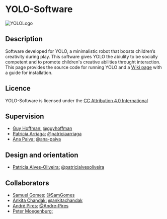 # YOLO-Software

![YOLOLogo](https://github.com/patricialvesoliveira/YOLO-Software/blob/master/logo.jpg)

## Description
Software developed for YOLO, a minimalistic robot that boosts children’s creativity during play. This software gives YOLO the abiulity to be socially competent and to promote children's creative abilities throught interaction. This page provides the source code for running YOLO and a [Wiki page](https://github.com/patricialvesoliveira/YOLO-Software/wiki) with a guide for installation.

## Licence
YOLO-Software is licensed under the [CC Attribution 4.0 International](https://creativecommons.org/licenses/by/4.0/)

## Supervision
- [Guy Hoffman:](http://guyhoffman.com/) [@guyhoffman](https://github.com/guyhoffman/)
- [Patrícia Arriaga:](https://ciencia.iscte-iul.pt/authors/patricia-paula-lourenco-arriaga-ferreira/cv) [@patriciaarriaga](https://github.com/patriciaarriaga/)
- [Ana Paiva:](https://ana-paiva.com/) [@ana-paiva](https://github.com/ana-paiva/)

## Design and orientation
- [Patrícia Alves-Oliveira:](https://patricialvesoliveira.com/) [@patricialvesoliveira](https://github.com/patricialvesoliveira/)

## Collaborators
- [Samuel Gomes:](https://samgomes.github.io/) [@SamGomes](https://github.com/SamGomes/)
- [Ankita Chandak:](https://www.linkedin.com/in/ankitachandak1/) [@ankitachandak](https://github.com/ankitachandak)
- [André Pires:](https://www.linkedin.com/in/andr%C3%A9-pires-40a5516b/?originalSubdomain=pt) [@Andre-Pires](https://github.com/Andre-Pires)
- [Peter Moegenburg:](https://petermoegenburg.myportfolio.com/)
